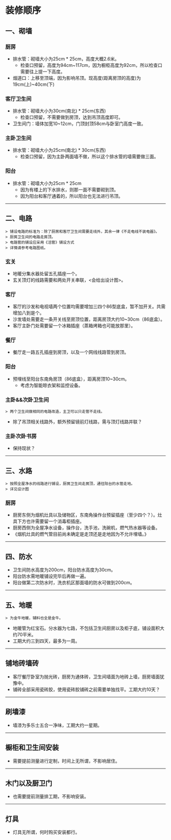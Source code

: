 # 装修顺序

## 一、砌墙
    
### 厨房

* 排水管：砌墙大小为25cm * 25cm，高度大概2.6米。
    * 检查口预留，高度为94cm~117cm，因为橱柜高度为92cm，所以检查口需要往上提一下高度。
* 烟道口：上移至顶端，因为影响吊顶。现高度(距离房顶的高度)为19cm(上)~40cm(下)

### 客厅卫生间

* 排水管：砌墙大小为30cm(南北) * 25cm(东西)
    * 检查口预留，不需要做到房顶，达到吊顶高度即可。
* 卫生间门：墙体加宽10~12cm，门顶封顶58cm与卧室门高度一致。

### 主卧卫生间

* 排水管：砌墙大小为25cm(南北) * 30cm(东西)
    * 检查口预留，因为主卧两面墙不做，所以这个排水管的墙需要做三面。

### 阳台

* 排水管：砌墙大小为25cm * 25cm
    * 因为有楼上的下水排水，则那一面不需要砌到顶。
    * 因为阳台和客厅通着的，所以阳台也无法进行吊顶。

---

## 二、电路

    > 铺设电路的标准为：除了厨房和客厅卫生间需要走线外，其余一律《不走电线不装电器》。
    > 厨房卫生间的电路走房顶。
    > 电路管的铺设应采用《活管》铺设方式
    > 详情请参考电路图纸。

### 玄关

* 地暖分集水器处留五孔插座一个。
* 玄关顶灯的线路需要和两处开关串联，<会给出设计图>。

### 客厅

* 客厅的沙发和电视墙两个位置均需要增加三四个86型底盒，暂不加开关。共需增加八到是个。
* 沙发墙处需要走一条开关线至房顶位置，距离房顶大约10~30cm（86底盒）。
* 客厅主卧门处需要留一个冰箱插座（蒸箱烤箱也可能放那里）。

### 餐厅

* 餐厅走一路五孔插座到房顶，以及一个网线线路管到房顶。

### 阳台

* 预埋线至阳台东南角房顶（86底盒），距离房顶10~30cm。
    * 考虑为智能晾衣架和监控设备。

### 主卧&&次卧卫生间

    > 两个卫生间做相同的电路改造，主卫可以只走管不走线。

* 除了吊顶相关线路外，额外预留镜前灯线路，需与顶灯线路并联？

### 主卧次卧书房

* 保持现状？

___

## 三、水路

    > 按照全屋净水的线路进行铺设，厨房卫生间走房顶，通往阳台的水管走地。
    > 详见设计图

### 厨房

* 厨房东侧为烟机灶具以及储物区，东南角操作台预留插座（至少四个？）。灶具下方也许需要留一个消毒柜插座。
* 厨房西侧为全屋净水设备，操作台，洗手池，洗碗机，燃气热水器等设备。
* 《烟机灶具的燃气管目前尚未确定是走顶还是走地因为不允许埋墙。》

---

## 四、防水

* 卫生间防水高度为200cm，阳台防水高度为30cm。
* 阳台防水需地暖铺设完毕后再做一遍。
* 阳台做第二次防水时，洗衣机区那面墙的防水可做到200cm。

---

## 五、地暖

    > 为金牛地暖，辅料也全是金牛。

* 地暖管为红宝石。分水器为七路，不包括卫生间厨房以及柜子底，铺设面积大约70平米。
* 工期大约三到四天，最多为一周。

---

## 铺地砖墙砖

* 客厅餐厅卧室为抛光砖，厨房为通体砖，卫生间墙面为地砖上墙，厨房墙面犹豫中。
* 铺砖全部采用瓷砖胶，使用瓷砖胶铺砖之前需要单独找平。工期大约10天？

---

## 刷墙漆

* 墙漆为多乐士五合一净味，工期大约一星期。

---

## 橱柜和卫生间安装

* 需要提前测量进行定制，时间上无所谓，不影响居住。

---

## 木门以及厨卫门

* 也需要提前测量排工期，不影响安装。

---

## 灯具

* 灯具无所谓，何时购买安装都行。